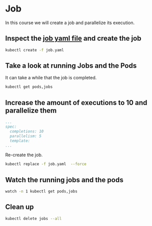 # Job

In this course we will create a job and parallelize its execution.

## Inspect the [job yaml file](./job.yaml) and create the job

```bash
kubectl create -f job.yaml
```

## Take a look at running Jobs and the Pods

It can take a while that the job is completed.

```bash
kubectl get pods,jobs
```

## Increase the amount of executions to 10 and parallelize them

```yaml
...
spec:
  completions: 10
  parallelism: 5
  template:
...
```

Re-create the job.

```bash
kubectl replace -f job.yaml  --force
```

## Watch the running jobs and the pods

```bash
watch -n 1 kubectl get pods,jobs
```

## Clean up

```bash
kubectl delete jobs --all
```
